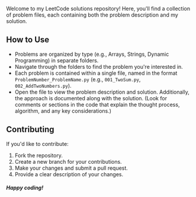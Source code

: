 Welcome to my LeetCode solutions repository! Here, you'll find a collection of problem files, each containing both the problem description and my solution.

## How to Use

- Problems are organized by type (e.g., Arrays, Strings, Dynamic Programming) in separate folders.
- Navigate through the folders to find the problem you're interested in.
- Each problem is contained within a single file, named in the format `ProblemNumber_ProblemName.py` (e.g., `001_TwoSum.py`, `002_AddTwoNumbers.py`).
- Open the file to view the problem description and solution. Additionally, the approach is documented along with the solution. (Look for comments or sections in the code that explain the thought process, algorithm, and any key considerations.)

## Contributing

If you'd like to contribute:
1. Fork the repository.
2. Create a new branch for your contributions.
3. Make your changes and submit a pull request.
4. Provide a clear description of your changes.

##### Happy coding!
